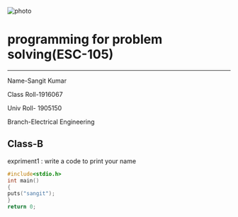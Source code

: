 ![photo](https://www.gndec.ac.in/sites/default/logo.png)
# programming for problem solving(ESC-105)
--------------------------
Name-Sangit Kumar

Class Roll-1916067

Univ Roll- 1905150

Branch-Electrical Engineering

Class-B
-----

expriment1 : write a code to print your name
```C
#include<stdio.h>
int main()
{
puts("sangit");
}
return 0;
